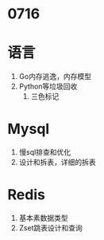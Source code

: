 # 0716 
# 语言
1. Go内存逃逸，内存模型
2. Python等垃圾回收
    1. 三色标记

# Mysql
1. 慢sql排查和优化
2. 设计和拆表，详细的拆表

# Redis
1. 基本素数据类型
2. Zset跳表设计和查询
